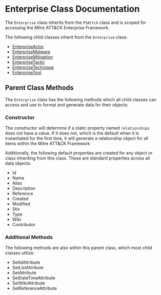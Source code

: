 # Enterprise Class Documentation

The `Enterprise` class inherits from the `PSAttck` class and is scoped for accessing the Mitre ATT&CK Enterprise Framework.

The following child classes inherit from the `Enterprise` class:

* [EnterpriseActor](EnterpriseActor.md)
* [EnterpriseMalware](EnterpriseMalware.md)
* [EnterpriseMitigation](EnterpriseMitigation.md)
* [EnterpriseTactic](EnterpriseTactic.md)
* [EnterpriseTechnique](EnterpriseTechnique.md)
* [EnterpriseTool](EnterpriseTool.md)

## Parent Class Methods

The `Enterprise` class has the following methods which all child classes can access and use to format and generate data for their objects:

### Constructor

The constructor will determine if a static property named `relationships` does not have a value.  If it does not, which is the default when it is instantiated for the first time, it will generate a relationship object for all items within the Mitre ATT&CK Framework

Additionally, the following default properties are created for any object or class inheriting from this class.  These are standard properties across all data objects:

* Id
* Name
* Alias
* Description
* Reference
* Created
* Modified
* Stix
* Type
* Wiki
* Contributor

### Additional Methods

The following methods are also within this parent class, which most child classes utilize:

* SetIdAttribute
* SetListAttribute
* SetAttribute
* SetDateTimeAttribute
* SetWikiAttribute
* SetReferenceAttribute